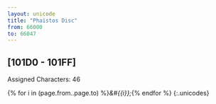 ```yaml
---
layout: unicode
title: "Phaistos Disc"
from: 66000
to: 66047
---
```


## 	[101D0 - 101FF]

Assigned Characters: 46

{% for i in (page.from..page.to) %}<i>&#{{i}};</i>{% endfor %}
{:.unicodes}
